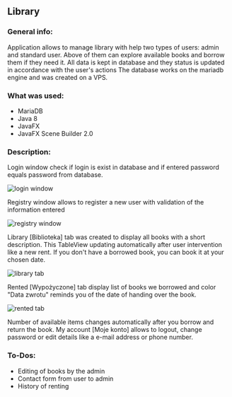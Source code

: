 ## Library
### General info:

Application allows to manage library with help two types of users: admin and standard user.
Above of them can explore available books and borrow them if they need it. 
All data is kept in database and they status is updated in accordance with the user's actions
The database works on the mariadb engine and was created on a VPS.

### What was used:

* MariaDB
* Java 8
* JavaFX
* JavaFX Scene Builder 2.0

### Description:

Login window check if login is exist in database and if entered password 
equals password from database.

![login window](https://drive.google.com/uc?export=view&id=15F0dcJHc8qcx9H3-T1iCs5HlgsgcSGw5)

Registry window allows to register a new user with validation of the information entered

![registry window](https://drive.google.com/uc?export=view&id=1UKNYPiYHFbX-GiZJSJ51Q6JiDiwe4gHd)

Library [Biblioteka] tab was created to display all books with a short description. 
This TableView updating automatically after user intervention like a new rent. 
If you don't have a borrowed book, you can book it at your chosen date.

![library tab](https://drive.google.com/uc?export=view&id=1sMIw2DrE5461XPmjGgxm4u0VMxJU3nml)

Rented [Wypożyczone] tab display list of books we borrowed and color "Data zwrotu" 
reminds you of the date of handing over the book. 

![rented tab](https://drive.google.com/uc?export=view&id=196JYfZyOMSv-dVEMAFa3QmEpvpTuUV7C)

Number of available items changes automatically after you borrow and return the book.
My account [Moje konto] allows to logout, change password or edit details like a e-mail address or phone number.

### To-Dos:

* Editing of books by the admin
* Contact form from user to admin
* History of renting


